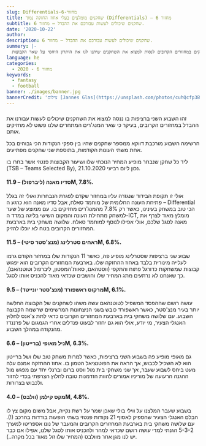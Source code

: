 ```yaml
---
slug: Differentials-מחזור-6
title: שחקנים מומלצים בעלי אחוז החזקה נמוך (Differentials) – מחזור 6
subtitle: שחקנים שיכולים לעשות עבורכם את ההבדל – מחזור 6.
date: '2020-10-22'
author:
description: שחקנים שיכולים לעשות עבורכם את ההבדל – מחזור 6.
summery: |-
  אז עברו כבר חמישה מחזורים ופתאום הקבוצה שלנו דומה מידי לשאר קבוצות הפנטזי שבליגה שלנו. הגיע זמן לצלול קצת למספרים של אחוזי ההחזקה, לבחון את לוח המשחקים במחזורים הקרובים לנסות למצוא את השחקנים שיתנו לנו את היתרון היחסי על שאר הקבוצות – Differentials.
language: he
categories:
  - מחזור 6 - 2020
keywords:
  - fantasy
  - football
banner: ./images/banner.jpg
bannerCredit: 'צילום [Jannes Glas](https://unsplash.com/photos/cuhQcfp3By4) ב [Unsplash](https://unsplash.com)'
---
```


<h3></h3>
<p>
  זהו השבוע השני ברציפות בו ננסה למצוא את השחקנים שיכולים לעשות עבורנו את ההבדל
  במחזורים הקרובים, בעיקר כי שאר המנג'רים המתחרים שלנו פשוט לא מחזיקים אותם.
</p>
<p>
  הרשימה השבוע מורכבת דווקא ממספר שחקנים שהיו בין ספקי הנקודות הכי גבוהים בכל
  אחת משתי העונות הקודמות, בתוספת שני שחקנים מפתיעים.
</p>
<p>
  ליד כל שחקן שנבחר מופיע המחיר הנוכחי שלו ושיעור הקבוצות פנטזי אשר בחרו בו<br />(TSB
  – Teams Selected By), נכון ליום רביעי 21.10.2020.
</p>
<h4>סדיו מאנה (ליברפול) – 11.9M, 7.8%.</h4>
<p>
  אולי זו תקופת הבידוד שנגזרה עליו במחזור שקדם לפגרת הנבחרות ואולי זה בגלל פתיחת
  העונה החלומית של מוחמד סאלח, אבל סדיו מאנה הוא כרגע ה – Differential הכי טוב
  במשחק בעינינו, כאשר רק 7.8% מהמנג'רים מחזיקים בו. עם ממוצע של שער למשחק מתחילת
  העונה והמקום השישי בליגה במדד ה-ICT, מומלץ מאוד לצרף את מאנה לסגל שלכם, אולי
  אפילו לנוסף למוחמד סאלח. שלושה משחקי בית בארבעת המחזורים הקרובים בטח לא יוכלו
  להזיק.
</p>
<h4>ראחים סטרלינג (מנצ'סטר סיטי) – 11.5M, 6.8%.</h4>
<p>
  שבוע שני ברציפות שסטרלינג מופיע פה, כאשר 11 הנקודות שלו במחזור הקודם גרמו
  לעלייה מינורית בלבד באחוז ההחזקה שלו. בארבעת המחזורים הקרובים הוא יפגוש קבוצות
  שמשחקות כדורגל פתוח והתקפי (ווסטהאם, סאות'המפטון, ליברפול וטוטנהאם), כך שאנחנו
  לא נרתעים מתג המחיר שלו וחושבים שכדאי מאוד להכניס אותו לסגל.
</p>
<h4>מרקוס ראשפורד (מנצ'סטר יונייטד) – 9.5M, 6.1%.</h4>
<p>
  עושה רושם שההפסד המשפיל לטוטנהאם עשה משהו לשחקנים של הקבוצה החלשה יותר בעיר
  מנצ'סטר, כאשר ראשפורד כובש בשני הניצחונות המרשימים שרשמה הקבוצה השבוע. עם
  שלושה משחקי בית בארבעת המחזורים הקרובים כדאי לתת צ'אנס לחלוץ האנגלי הצעיר, מי
  יודע, אולי הוא גם יחזור לבעוט פנדלים אחרי הגמגום של פרננדז מהנקודה במהלך
  השבוע.
</p>
<h4>ניל מאופי (ברייטון) – 6.6M, 6.3%.</h4>
<p>
  גם מאופי מופיע פה בשבוע השני ברציפות, כאשר למרות משחק טוב שלו ושל ברייטון הוא
  לא השכיל לכבוש, אך הראה את הפוטנציאל הטמון בו. אחוז ההחזקה אמנם עלה מעט ביחס
  לשבוע שעבר, אך שני משחקי בית מול ווסט ברום וברנלי יחד עם מפגש מול ההגנה הרעועה
  של מוריניו אמורים להוות הזדמנות טובה לחלוץ הצרפתי בכדי לחזור ולכבוש בצרורות.
</p>
<h4>מקס קילמן (וולבס) – 4.0M, 4.8%.</h4>
<p>
  בשבוע שעבר המלצנו על ווילי בולי שאכן שמר על רשת נקייה, אבל משום מקום צץ לו
  הבלם האנגלי הצעיר שהספיק לאסוף 21 נקודות פנטזי בשתי הופעות בודדות בהרכב (!).
  עם שלושה משחקי בית בארבעת המחזורים הקרובים והמעבר של נונו אספריטו למערך 5-3-2
  הגנתי למדי עושה רושם שכדאי למהר ולהכניס אותו לסגל שלנו, אפילו אם כבר יש לנו
  מגן אחר מוולבס (המחיר שלו זול מאוד בכל מקרה..).
</p>
